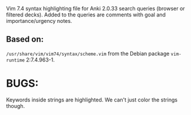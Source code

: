 Vim 7.4 syntax highlighting file for Anki 2.0.33 search queries (browser or filtered decks).  Added to the queries are comments with goal and importance/urgency notes.


## Based on:

`/usr/share/vim/vim74/syntax/scheme.vim` from the Debian package
`vim-runtime` 2:7.4.963-1.

# BUGS:

Keywords inside strings are highlighted.  We can't just color the strings
though.

